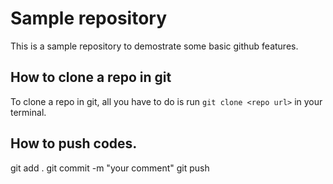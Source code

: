 # Sample repository

This is a sample repository to demostrate some basic github features.

## How to clone a repo in git

To clone a repo in git, all you have to do is run `git clone <repo url>` in your terminal.

## How to push codes.

git add .
git commit -m "your comment"
git push
